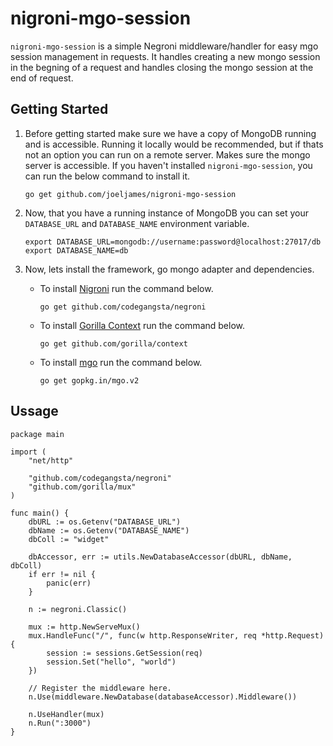 nigroni-mgo-session
===================

`nigroni-mgo-session` is a simple Negroni middleware/handler for easy mgo session management in requests. It handles creating a new mongo session in the begning of a request and handles closing the mongo session at the end of request.


Getting Started
---------------
1. Before getting started make sure we have a copy of MongoDB running and is accessible. Running it locally would be recommended, but if thats not an option you can run on a remote server. Makes sure the mongo server is accessible.
If you haven't installed `nigroni-mgo-session`, you can run the below command to install it.

    ```
    go get github.com/joeljames/nigroni-mgo-session
    ```

2. Now, that you have a running instance of MongoDB you can set your `DATABASE_URL` and `DATABASE_NAME` environment variable.

    ```
    export DATABASE_URL=mongodb://username:password@localhost:27017/db
    export DATABASE_NAME=db
    ```

3. Now, lets install the framework, go mongo adapter and dependencies.

    * To install [Nigroni](https://github.com/codegangsta/negroni) run the command below.

        ```
        go get github.com/codegangsta/negroni
        ```
    * To install [Gorilla Context](https://github.com/gorilla/context) run the command below.

        ```
        go get github.com/gorilla/context
        ```
    * To install [mgo](https://github.com/go-mgo/mgo) run the command below.

        ```
        go get gopkg.in/mgo.v2
        ```

Ussage
------
```
package main

import (
    "net/http"

    "github.com/codegangsta/negroni"
    "github.com/gorilla/mux"
)

func main() {
    dbURL := os.Getenv("DATABASE_URL")
    dbName := os.Getenv("DATABASE_NAME")
    dbColl := "widget"

    dbAccessor, err := utils.NewDatabaseAccessor(dbURL, dbName, dbColl)
    if err != nil {
        panic(err)
    }

    n := negroni.Classic()

    mux := http.NewServeMux()
    mux.HandleFunc("/", func(w http.ResponseWriter, req *http.Request) {
        session := sessions.GetSession(req)
        session.Set("hello", "world")
    })

    // Register the middleware here.
    n.Use(middleware.NewDatabase(databaseAccessor).Middleware())

    n.UseHandler(mux)
    n.Run(":3000")
}

```
